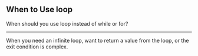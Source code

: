## When to Use loop

When should you use loop instead of while or for?

---

When you need an infinite loop, want to return a value from the loop, or the exit condition is complex.

